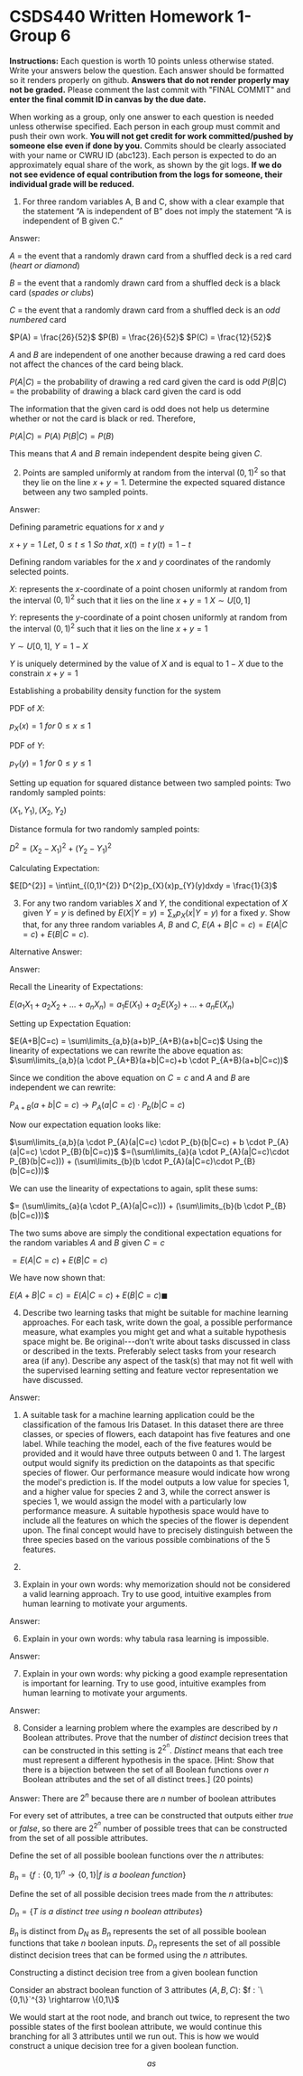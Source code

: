 # CSDS440 Written Homework 1-Group 6
**Instructions:** Each question is worth 10 points unless otherwise stated. Write your answers below the question. Each answer should be formatted so it renders properly on github. **Answers that do not render properly may not be graded.** Please comment the last commit with "FINAL COMMIT" and **enter the final commit ID in canvas by the due date.** 

When working as a group, only one answer to each question is needed unless otherwise specified. Each person in each group must commit and push their own work. **You will not get credit for work committed/pushed by someone else even if done by you.** Commits should be clearly associated with your name or CWRU ID (abc123). Each person is expected to do an approximately equal share of the work, as shown by the git logs. **If we do not see evidence of equal contribution from the logs for someone, their individual grade will be reduced.** 

1. For three random variables A, B and C, show with a clear example that the statement “A is independent of B” does not imply the statement “A is independent of B given C.” 

Answer:

$A$ = the event that a randomly drawn card from a shuffled deck is a red card (*heart or diamond*) 

$B$ = the event that a randomly drawn card from a shuffled deck is a black card (*spades or clubs*)

$C$ = the event that a randomly drawn card from a shuffled deck is an *odd numbered* card


$P(A) = \frac{26}{52}$
$P(B) = \frac{26}{52}$
$P(C) = \frac{12}{52}$



$A$ and $B$ are independent of one another because drawing a red card does not affect the chances of the card being black. 

$P(A|C)$ = the probability of drawing a red card given the card is odd
$P(B|C)$ = the probability of drawing a black card given the card is odd

The information that the given card is odd does not help us determine whether or not the card is black or red. Therefore,

$P(A|C) = P(A)$
$P(B|C) = P(B)$

This means that $A$ and $B$ remain independent despite being given $C$.

2. Points are sampled uniformly at random from the interval $(0,1)^2$ so that they lie on the line $x+y=1$. Determine the expected squared distance between any two sampled points. 

Answer: 

Defining parametric equations for $x$ and $y$

$x+y = 1$
$Let, \ 0\leq t \leq 1$
$So \ that,$
$x(t)=t$
$y(t)=1-t$


Defining random variables for the $x$ and $y$ coordinates of the randomly selected points.

$X$: represents the $x$-coordinate of a point chosen uniformly at random from the interval $(0,1)^2$ such that it lies on the line $x+y=1$
$X \sim U[0,1]$

$Y$: represents the $y$-coordinate of a point chosen uniformly at random from the interval $(0,1)^2$ such that it lies on the line $x+y=1$ 

$Y \sim U[0,1]$,
$Y=1-X$

$Y$ is uniquely determined by the value of $X$ and is equal to $1-X$ due to the constrain $x+y=1$ 

Establishing a probability density function for the system

PDF of $X$:

$p_{X}(x) = 1 \ for \ 0\leq x \leq 1$

PDF of $Y$:

$p_{Y}(y) = 1 \ for \ 0\leq y \leq 1$

Setting up equation for squared distance between two sampled points:
Two randomly sampled points:

$(X_{1}, Y_{1}), (X_{2}, Y_{2})$

Distance formula for two randomly sampled points:

$D^{2} = (X_{2}-X_{1})^{2}+(Y_{2}-Y_{1})^{2}$ 

Calculating Expectation: 

$E[D^{2}] = \int\int_{(0,1)^{2}} D^{2}p_{X}(x)p_{Y}(y)dxdy = \frac{1}{3}$


3. For any two random variables $X$ and $Y$, the conditional expectation of $X$ given $Y=y$ is defined by $E(X|Y=y)=\sum_x p_X(x|Y=y)$ for a fixed $y$. Show that, for any three random variables $A$, $B$ and $C$, $E(A+B|C=c)=E(A|C=c)+E(B|C=c)$.

Alternative Answer:


Answer: 

Recall the Linearity of Expectations:

$E(a_{1}​X_{1}​+a_{2}​X_{2}​+\dots+a_{n}​X_{n}​)=a_{1}​E(X_{1}​)+a_{2}​E(X_{2}​)+\dots+a_{n}​E(X_{n}​)$

Setting up Expectation Equation:

$E(A+B|C=c) = \sum\limits_{a,b}(a+b)P_{A+B}(a+b|C=c)$
Using the linearity of expectations we can rewrite the above equation as:
$\sum\limits_{a,b}(a \cdot P_{A+B}(a+b|C=c)+b \cdot P_{A+B}(a+b|C=c))$

Since we condition the above equation on $C=c$ and $A$ and $B$ are independent we can rewrite:

$P_{A+B}(a+b|C=c) \rightarrow P_{A}(a|C=c) \cdot P_{b}(b|C=c)$

Now our expectation equation looks like:

$\sum\limits_{a,b}(a \cdot P_{A}(a|C=c) \cdot P_{b}(b|C=c) + b \cdot P_{A}(a|C=c) \cdot P_{B}(b|C=c))$
$=(\sum\limits_{a}(a \cdot P_{A}(a|C=c)\cdot P_{B}(b|C=c))) + (\sum\limits_{b}(b \cdot P_{A}(a|C=c)\cdot P_{B}(b|C=c)))$

We can use the linearity of expectations to again, split these sums:

$= (\sum\limits_{a}(a \cdot P_{A}(a|C=c))) + (\sum\limits_{b}(b \cdot P_{B}(b|C=c)))$

The two sums above are simply the conditional expectation equations for the random variables $A$ and $B$ given $C=c$

$= E(A|C=c) + E(B|C=c)$

We have now shown that:

$E(A+B|C=c) = E(A|C=c) + E(B|C=c) \blacksquare$


4. Describe two learning tasks that might be suitable for machine learning approaches. For each task, write down the goal, a possible performance measure, what examples you might get and what a suitable hypothesis space might be. Be original---don’t write about tasks discussed in class or described in the texts. Preferably select tasks from your research area (if any). Describe any aspect of the task(s) that may not fit well with the supervised learning setting and feature vector representation we have discussed. 

Answer:
1. A suitable task for a machine learning application could be the classification of the famous Iris Dataset. In this dataset there are three classes, or species of flowers, each datapoint has five features and one label. While teaching the model, each of the five features would be provided and it would have three outputs between 0 and 1. The largest output would signify its prediction on the datapoints as that specific species of flower. Our performance measure would indicate how wrong the model's prediction is. If the model outputs a low value for species 1, and a higher value for species 2 and 3, while the correct answer is species 1, we would assign the model with a particularly low performance measure. A suitable hypothesis space would have to include all the features on which the species of the flower is dependent upon. The final concept would have to precisely distinguish between the three species based on the various possible combinations of the 5 features. 
2. 


3. Explain in your own words: why memorization should not be considered a valid learning approach. Try to use good, intuitive examples from human learning to motivate your arguments.

Answer: 

6. Explain in your own words: why tabula rasa learning is impossible. 

Answer: 

7. Explain in your own words: why picking a good example representation is important for learning. Try to use good, intuitive examples from human learning to motivate your arguments.

Answer: 

8. Consider a learning problem where the examples are described by $n$ Boolean attributes. Prove that the number of *distinct* decision trees that can be constructed in this setting is $2^{2^n}$. *Distinct* means that each tree must represent a different hypothesis in the space. \[Hint: Show that there is a bijection between the set of all Boolean functions over $n$ Boolean attributes and the set of all distinct trees.\] (20 points)

Answer: 
There are $2^{n}$ because there are $n$ number of boolean attributes

For every set of attributes, a tree can be constructed that outputs either $true$ or $false$, so there are $2^{2^{n}}$ number of possible trees that can be constructed from the set of all possible attributes. 

Define the set of all possible boolean functions over the $n$ attributes:

$B_{n} = \{f: \{0,1\}^{n} \rightarrow \{0,1\} | f \ is \ a \ boolean \ function\}$

Define the set of all possible decision trees made from the $n$ attributes:

$D_{n} = \{T \ is \ a \ distinct \ tree \ using \ n \ boolean \ attributes\}$

$B_{n}$ is distinct from $D_{N}$ as $B_{n}$ represents the set of all possible boolean functions that take $n$ boolean inputs. $D_{n}$ represents the set of all possible distinct decision trees that can be formed using the $n$ attributes. 


Constructing a distinct decision tree from a given boolean function

Consider an abstract boolean function of 3 attributes $(A,B,C)$:
$f : `\{0,1\}`^{3} \rightarrow \{0,1\}$
 
We would start at the root node, and branch out twice, to represent the two possible states of the first boolean attribute, we would continue this branching for all 3 attributes until we run out. This is how we would construct a unique decision tree for a given boolean function.

```math
{as}
```
